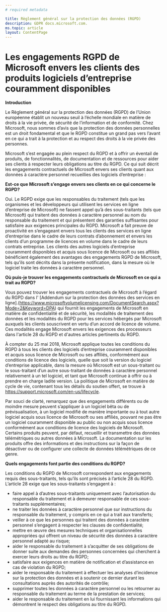 ```yaml
---
# required metadata

title: Règlement général sur la protection des données (RGPD)
description: GDPR docs.microsoft.com.
ms.topic: article
layout: ContentPage
---
```


# Les engagements RGPD de Microsoft envers les clients des produits logiciels d’entreprise couramment disponibles

**Introduction**

Le Règlement général sur la protection des données (RGPD) de l’Union européenne établit un nouveau seuil à l’échelle mondiale en matière de droits à la vie privée, de sécurité de l’information et de conformité. Chez Microsoft, nous sommes d’avis que la protection des données personnelles est un droit fondamental et que le RGPD constitue un grand pas vers l’avant en ce qui a trait à la protection et au respect des droits à la vie privée des personnes.     

Microsoft s’est engagée au plein respect du RGPD et à offrir un éventail de produits, de fonctionnalités, de documentation et de ressources pour aider ses clients à respecter leurs obligations au titre du RGPD. Ce qui suit décrit les engagements contractuels de Microsoft envers ses clients quant aux données à caractère personnel recueillies des logiciels d’entreprise :

**Est-ce que Microsoft s’engage envers ses clients en ce qui concerne le RGPD?**

Oui. Le RGPD exige que les responsables du traitement (tels que les organismes et les développeurs qui utilisent les services en ligne d’entreprise de Microsoft) ne fassent appel qu’à des sous-traitants (tels que Microsoft) qui traitent des données à caractère personnel au nom du responsable du traitement et qui présentent des garanties suffisantes pour satisfaire aux exigences principales du RGPD. Microsoft a fait preuve de proactivité en s’engageant envers tous les clients des services en ligne d’entreprise dans le cadre de leurs contrats d’abonnement et envers les clients d’un programme de licences en volume dans le cadre de leurs contrats entreprise. Les clients des autres logiciels d’entreprise couramment disponibles et acquis sous licence de Microsoft ou ses affiliés bénéficient également des avantages des engagements RGPD de Microsoft, tels qu’ils sont décrits dans la présente notification, dans la mesure où le logiciel traite les données à caractère personnel.

**Où puis-je trouver les engagements contractuels de Microsoft en ce qui a trait au RGPD?**

Vous pouvez trouver les engagements contractuels de Microsoft à l’égard du RGPD dans l' [Addendum sur la protection des données des services en ligne].(https://www.microsoftvolumelicensing.com/DocumentSearch.aspx?Mode=2&Keyword=DPA) qui fournit les engagements de Microsoft en matière de confidentialité et de sécurité, les modalités de traitement des données et les modalités du RGPD pour les services hébergés par Microsoft auxquels les clients souscrivent en vertu d’un accord de licence de volume. Ces modalités engage Microsoft envers les exigences des processeurs dans l'article 28 du RGPD et d'autres articles pertinents du RGPD. 

À compter du 25 mai 2018, Microsoft applique toutes les conditions du RGPD à tous les clients des logiciels d’entreprise couramment disponibles et acquis sous licence de Microsoft ou ses affiliés, conformément aux conditions de licence des logiciels, quelle que soit la version du logiciel d’entreprise applicable, dans la mesure où Microsoft est un sous-traitant ou le sous-traitant d’un autre sous-traitant de données à caractère personnel relativement à un tel logiciel, et tant que Microsoft continue à offrir ou à prendre en charge ladite version. La politique de Microsoft en matière de cycle de vie, contenant tous les détails du soutien offert, se trouve à https://support.microsoft.com/en-us/lifecycle.

Par souci de clarté, remarquez que des engagements différents ou de moindre mesure peuvent s’appliquer à un logiciel bêta ou de prévisualisation, à un logiciel modifié de manière importante ou à tout autre logiciel acquis sous licence de Microsoft ou ses affiliés, pouvant ne pas être un logiciel couramment disponible au public ou non acquis sous licence conformément aux conditions de licence des logiciels de Microsoft. Certains produits peuvent, par défaut, recueillir et transmettre des données télémétriques ou autres données à Microsoft. La documentation sur les produits offre des informations et des instructions sur la façon de désactiver ou de configurer une collecte de données télémétriques de ce genre.

**Quels engagements font partie des conditions du RGPD?**

Les conditions du RGPD de Microsoft correspondent aux engagements requis des sous-traitants, tels qu’ils sont précisés à l’article 28 du RGPD.  L’article 28 exige que les sous-traitants s’engagent à :

-	faire appel à d’autres sous-traitants uniquement avec l’autorisation du responsable du traitement et à demeurer responsable de ces sous-traitants supplémentaires;
-	ne traiter les données à caractère personnel que sur instructions du responsable du traitement, y compris en ce qui a trait aux transferts;
-	veiller à ce que les personnes qui traitent des données à caractère personnel s’engagent à respecter les clauses de confidentialité;
-	mettre en œuvre des mesures techniques et organisationnelles appropriées qui offrent un niveau de sécurité des données à caractère personnel adapté au risque;
-	aider le responsable du traitement à s’acquitter de ses obligations de donner suite aux demandes des personnes concernées qui cherchent à exercer leurs droits au titre du RGPD;
-	satisfaire aux exigences en matière de notification et d’assistance en cas de violation du RGPD;
-	aider le responsable du traitement à effectuer les analyses d’incidence sur la protection des données et à soutenir ce dernier durant les consultations auprès des autorités de contrôle; 
-	supprimer toutes les données à caractère personnel ou les retourner au responsable du traitement au terme de la prestation de services;
-	aider le responsable du traitement en lui fournissant les informations qui démontrent le respect des obligations au titre du RGPD.
